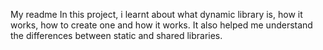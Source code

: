My readme
In this project, i learnt about what dynamic library is, how it works, how to create one and how it works. It also helped me understand the differences between static and shared libraries.
